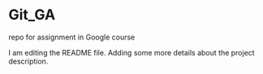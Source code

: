 # Git_GA
repo for assignment in Google course

I am editing the README file. 
Adding some more details about the project description.
